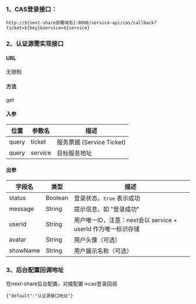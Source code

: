 

### 1、CAS登录接口：

```
http://${next-share部署域名}:8000/service-api/cas/callback?ticket=${key}&service=${service}
```

### 2、认证源需实现接口

#### URL

无限制

#### 方法
get

#### 入参

| **位置** | **参数名** | **描述** |
|----------|------------|----------|
| query    | ticket     | 服务票据 (Service Ticket) |
| query    | service    | 目标服务地址 |

#### 出参

| **字段名** | **类型**  | **描述**               |
|------------|-----------|------------------------|
| status     | Boolean   | 登录状态，`true` 表示成功 |
| message    | String    | 提示信息，如 "登录成功" |
| userId     | String    | 用户唯一ID，注意：next会以 service + userId 作为唯一标识存储|
| avatar     | String    | 用户头像（可选）       |
| showName   | String    | 用户展示名称（可选）   |


### 3、后台配置回调地址

在next-share后台配置，对接配置->cas登录回调

```
{"default":"认证源接口地址"}
```
